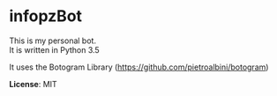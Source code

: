 # infopzBot
This is my personal bot.<br />
It is written in Python 3.5<br />


It uses the Botogram Library (https://github.com/pietroalbini/botogram)

**License**: MIT
